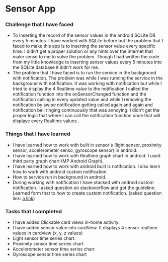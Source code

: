 # Sensor App
### Challenge that I have faced
- To Inserting the record of the sensor values in the android SQLite DB every 5 minutes. I have worked with SQLite before but the problem that I faced to make this app is to inserting the sensor value every specific time. I didn't get a proper solution or any hints over the internet that make sense to me to solve the problem. Though I had written the code from my little knowledge to inserting sensor values every 5 minutes into the SQLite database it didn't work for me.
- The problem that I have faced is to run the service in the background with notification. The problem was while I was running the service in the background with notification. It was working with notification but while I tried to display the 4 Realtime value to the notification I called the notification function into the onSensorChanged function and the notification calling in every updated value and while I removing the notification by swipe notification getting called again and again and notification bell ringing continuously that was annoying. I didn’t get the proper logic that where  I can call the notification function once that will displaye every Realtime values .

###  Things that I have learned
- I have learned how to work with built in sensor's (light sensor, proximity sensor, accelerometer senso, gyroscope sensor) in android.
- I have learned how to work with Realtime graph chart in android. I used third party graph chart (MP Android Graph).
- I have learned how to work with android built is notification. I also learn how to work with android custom notification.
- How to service run in background in android.
- During working with notification I have stacked with android custom notification. I asked question on stackoverflow and got the guideline. Learned form that to how to create custom notification. (asked question link: [a link](https://stackoverflow.com/questions/65507240/how-to-pass-the-multiple-sensor-values-to-the-notification-bar-in-android-when-t))

### Tasks that I completed
- I have added Clickable card views in-home activity.
- I have added sensor value into cardVeiw. It displays 4 sensor realtime values in cardview (x, y, z values)
- Light sensor time series chart.
- Proximity sensor time series chart.
- Accelerometer sensor time series chart
- Gyroscope sensor time series chart
